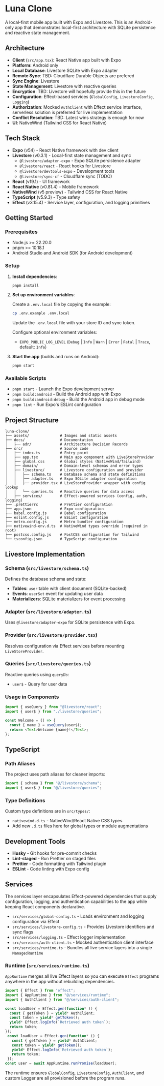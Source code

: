 # Luna Clone

A local-first mobile app built with Expo and Livestore. This is an Android-only app that demonstrates local-first architecture with SQLite persistence and reactive state management.

## Architecture

- **Client** (`src/app.tsx`): React Native app built with Expo
- **Platform**: Android only
- **Local Database**: Livestore SQLite with Expo adapter
- **Remote Sync**: TBD: Cloudflare Durable Objects are prefered
- **Sync Engine**: Livestore
- **State Management**: Livestore with reactive queries
- **Encryption**: TBD: Livestore will hopefully provide this in the future
- **Configuration**: Effect-based services (`GlobalConfig`, `LivestoreConfig`, `Logging`)
- **Authorization**: Mocked `AuthClient` with Effect service interface, serverless solution is preferred for live implementation
- **Conflict Resolution**: TBD: Latest wins strategy is enough for now
- **UI**: NativeWind (Tailwind CSS for React Native)

## Tech Stack

- **Expo** (v54) - React Native framework with dev client
- **Livestore** (v0.3.1) - Local-first state management and sync
  - `@livestore/adapter-expo` - Expo SQLite persistence adapter
  - `@livestore/react` - React hooks for Livestore
  - `@livestore/devtools-expo` - Development tools
  - `@livestore/sync-cf` - Cloudflare sync (TODO)
- **React** (v19.1) - UI framework
- **React Native** (v0.81.4) - Mobile framework
- **NativeWind** (v5 preview) - Tailwind CSS for React Native
- **TypeScript** (v5.9.3) - Type safety
- **Effect** (v3.15.4) - Service layer, configuration, and logging primitives

## Getting Started

### Prerequisites

- Node.js >= 22.20.0
- pnpm >= 10.18.1
- Android Studio and Android SDK (for Android development)

### Setup

1. **Install dependencies**:

   ```bash
   pnpm install
   ```

2. **Set up environment variables**:

   Create a `.env.local` file by copying the example:

   ```bash
   cp .env.example .env.local
   ```

   Update the `.env.local` file with your store ID and sync token.

   Configure optional environment variables:
   - `EXPO_PUBLIC_LOG_LEVEL` (`Debug` | `Info` | `Warn` | `Error` | `Fatal` | `Trace`, default: `Info`)

3. **Start the app** (builds and runs on Android):

   ```bash
   pnpm start
   ```

### Available Scripts

- `pnpm start` - Launch the Expo development server
- `pnpm build:android` - Build the Android app with Expo
- `pnpm build:android:debug` - Build the Android app in debug mode
- `pnpm lint` - Run Expo's ESLint configuration

## Project Structure

```
luna-clone/
├── assets/              # Images and static assets
├── docs/                # Documentation
│   ├── adr/             # Architecture Decision Records
├── src/                 # Source code
│   ├── index.ts         # Entry point
│   ├── app.tsx          # Main app component with LiveStoreProvider
│   ├── global.css       # Global styles (NativeWind/Tailwind)
│   ├── domain/          # Domain-level schemas and error types
│   ├── livestore/       # Livestore configuration and provider
│   │   ├── schema.ts    # Database schema and state definitions
│   │   ├── adapter.ts   # Expo SQLite adapter configuration
│   │   ├── provider.tsx # LiveStoreProvider wrapper with config lookup
│   │   └── queries.ts   # Reactive queries for data access
│   ├── services/        # Effect-powered services (config, auth, logging)
├── .prettierrc          # Prettier configuration
├── app.json             # Expo configuration
├── babel.config.js      # Babel configuration
├── eslint.config.js     # ESLint configuration
├── metro.config.js      # Metro bundler configuration
├── nativewind-env.d.ts  # NativeWind types override (required in root)
├── postcss.config.js    # PostCSS configuration for Tailwind
└── tsconfig.json        # TypeScript configuration
```

## Livestore Implementation

### Schema (`src/livestore/schema.ts`)

Defines the database schema and state:

- **Tables**: `user` table with client document (SQLite-backed)
- **Events**: `userSet` event for updating user data
- **Materializers**: SQLite materializers for event processing

### Adapter (`src/livestore/adapter.ts`)

Uses `@livestore/adapter-expo` for SQLite persistence with Expo.

### Provider (`src/livestore/provider.tsx`)

Resolves configuration via Effect services before mounting `LiveStoreProvider`.

### Queries (`src/livestore/queries.ts`)

Reactive queries using `queryDb`:

- `user$` - Query for user data

### Usage in Components

```typescript
import { useQuery } from "@livestore/react";
import { user$ } from "./livestore/queries";

const Welcome = () => {
  const { name } = useQuery(user$);
  return <Text>Welcome {name}!</Text>;
};
```

## TypeScript

### Path Aliases

The project uses path aliases for cleaner imports:

```typescript
import { schema } from "@/livestore/schema";
import { user$ } from "@/livestore/queries";
```

### Type Definitions

Custom type definitions are in `src/types/`:

- `nativewind.d.ts` - NativeWind/React Native CSS types
- Add new `.d.ts` files here for global types or module augmentations

## Development Tools

- **Husky** - Git hooks for pre-commit checks
- **Lint-staged** - Run Prettier on staged files
- **Prettier** - Code formatting with Tailwind plugin
- **ESLint** - Code linting with Expo config

## Services

The services layer encapsulates Effect-powered dependencies that supply configuration, logging, and authentication capabilities to the app while keeping React components declarative.

- `src/services/global-config.ts` - Loads environment and logging configuration via Effect
- `src/services/livestore-config.ts` - Provides Livestore identifiers and sync flags
- `src/services/logging.ts` - Effect logger implementation
- `src/services/auth-client.ts` - Mocked authentication client interface
- `src/services/runtime.ts` - Bundles all live service layers into a single `ManagedRuntime`

### Runtime (`src/services/runtime.ts`)

`AppRuntime` merges all live Effect layers so you can execute `Effect` programs anywhere in the app without rebuilding dependencies.

```typescript
import { Effect } from "effect";
import { AppRuntime } from "@/services/runtime";
import { AuthClient } from "@/services/auth-client";

const loadUser = Effect.gen(function* () {
  const { getToken } = yield* AuthClient;
  const token = yield* getToken();
  yield* Effect.logInfo(`Retrieved auth token`);
  return token;
});
 const loadUser = Effect.gen(function* () {
   const { getToken } = yield* AuthClient;
   const token = yield* getToken();
   yield* Effect.logInfo(`Retrieved auth token`);
   return token;
 });
const user = await AppRuntime.runPromise(loadUser);
```

The runtime ensures `GlobalConfig`, `LivestoreConfig`, `AuthClient`, and custom Logger are all provisioned before the program runs.
